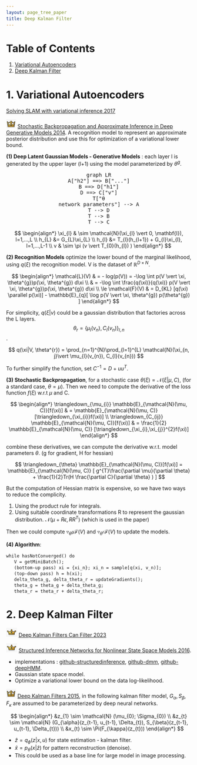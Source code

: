 ```yaml
---
layout: page_tree_paper
title: Deep Kalman Filter
---
```



# Table of Contents

1. [Variational Autoencoders](#variautoencode)
2. [Deep Kalman Filter](#deepkf)

<a name="variautoencode"></a>
# 1. Variational Autoencoders

[Solving SLAM with variational inference 2017](https://taku-y.github.io/notebook/20170919/slam_advi.html)

<img src="/assets/img/paperread/chrown.png" height="25"/> [Stochastic Backpropagation and Approximate Inference in Deep Generative Models 2014](https://arxiv.org/abs/1401.4082). A recognition model to represent an approximate posterior distribution and use this for optimization of a variational lower bound.

**(1) Deep Latent Gaussian Models - Generative Models** : each layer l is generated by the upper layer (l+1) using the model parameterized by $\theta^{g}$.

<div align="center"><pre class="mermaid">
graph LR
A["h2"] ==> B["..."]
B ==> D["h1"]
D ==> C["v"]
T["θ
network parameters"] --> A
T --> D
T --> B
T --> C
</pre></div>

$$
\begin{align*}
\xi_{l} & \sim \mathcal{N}(\xi_{l} \vert 0, \mathbf{I}), l=1,...,L \\
h_{L} &= G_{L}\xi_{L} \\
h_{l} &= T_{l}(h_{l+1}) + G_{l}\xi_{l}, l=1,...,L-1 \\
v & \sim \pi (v \vert T_{0}(h_{l}) )
\end{align*}
$$

**(2) Recognition Models** optimize the lower bound of the marginal likelihood, using $q(\xi)$ the recognition model. V is the dataset of $\mathbb{R}^{D\times N}$.

$$
\begin{align*}
\mathcal{L}(V) & = - log(p(V)) = -\log \int p(V \vert \xi, \theta^{g})p(\xi, \theta^{g}) d\xi \\
& = -\log \int \frac{q(\xi)}{q(\xi)} p(V \vert \xi, \theta^{g})p(\xi, \theta^{g}) d\xi \\
\le \mathcal{F}(V) & = D_{KL} [q(\xi) \parallel p(\xi)] - \mathbb{E}_{q}[ \log p(V \vert \xi, \theta^{g}) p(\theta^{g}) ]
\end{align*}
$$

For simplicity, $q(\xi\vert v)$ could be a gaussian distribution that factories across the L layers. $$\theta_{r} = \{ \mu_{l}(v_{n}), C_{l}(v_{n})\}_{l,n}$$.

$$
q(\xi|V, \theta^{r}) = \prod_{n=1}^{N}\prod_{l=1}^{L} \mathcal{N}(\xi_{n, j}\vert \mu_{l}(v_{n}), C_{l}(v_{n}))
$$

To further simplify the function, set $C^{-1} = D + uu^{T}$.

**(3) Stochastic Backpropagation**, for a stochastic case $\theta(\xi) = \mathcal{N}(\xi \vert \mu, C)$, (for a standard case, $\theta = \mu$). Then we need to compute the derivative of the loss function $f(\xi)$ w.r.t $\mu$ and C.

$$
\begin{align*}
\triangledown_{\mu_{i}} \mathbb{E}_{\mathcal{N}(\mu, C)}[f(\xi)] & = \mathbb{E}_{\mathcal{N}(\mu, C)}[\triangledown_{\xi_{i}}f(\xi)] \\
\triangledown_{C_{ij}} \mathbb{E}_{\mathcal{N}(\mu, C)}[f(\xi)] & = \frac{1}{2} \mathbb{E}_{\mathcal{N}(\mu, C)} [\triangledown_{\xi_{i},\xi_{j}}^{2}f(\xi)]
\end{align*}
$$

combine these derivatives, we can compute the derivative w.r.t. model parameters $\theta$. (g for gradient, H for hessian)

$$
\triangledown_{\theta} \mathbb{E}_{\mathcal{N}(\mu, C)}[f(\xi)] = \mathbb{E}_{\mathcal{N}(\mu, C)} [ g^{T}\frac{\partial \mu}{\partial \theta} + \frac{1}{2}Tr(H  \frac{\partial C}{\partial \theta} ) ]
$$

But the computation of Hessian matrix is expensive, so we have two ways to reduce the complicity.

1. Using the product rule for integrals.
2. Using suitable coordinate transformations R to represent the gaussian distribution. $\mathcal{N}(\mu + R\epsilon, RR^{T})$ (which is used in the paper)

Then we could compute $\triangledown_{\theta^{g}}\mathcal{F}(V)$ and $\triangledown_{\theta^{r}}\mathcal{F}(V)$ to update the models.

**(4) Algorithm**:

```
while hasNotConverged() do
   V = getMiniBatch();
   (bottom-up pass) xi = {xi_n}; xi_n = sample[q(xi, v_n)];
   (top-down pass) h = h(xi);
   delta_theta_g, delta_theta_r = updateGradients();
   theta_g = theta_g + delta_theta_g;
   theta_r = theta_r + delta_theta_r;
```

<a name="deepkf"></a>
# 2. Deep Kalman Filter

<img src="/assets/img/paperread/chrown0.png" height="25"/> [Deep Kalman Filters Can Filter 2023](https://arxiv.org/abs/2310.19603)

<img src="/assets/img/paperread/chrown0.png" height="25"/> [Structured Inference Networks for Nonlinear State Space Models 2016](https://arxiv.org/abs/1609.09869).
* implementations : [github-structuredinference](https://github.com/clinicalml/structuredinference), [github-dmm](https://github.com/clinicalml/dmm), [github-deepHMM](https://github.com/guxd/deepHMM).
* Gaussian state space model.
* Optimize a variational lower bound on the data log-likelihood.

<img src="/assets/img/paperread/chrown.png" height="25"/> [Deep Kalman Filters 2015](https://arxiv.org/abs/1511.05121), in the following kalman filter model, $G_{\alpha}, S_{\beta}, F_{\kappa}$ are assumed to be parameterized by deep neural networks.

$$
\begin{align*}
&z_{1} \sim \mathcal{N} (\mu_{0}; \Sigma_{0}) \\
&z_{t} \sim \mathcal{N} (G_{\alpha}(z_{t-1}, u_{t-1}, \Delta_{t}), S_{\beta}(z_{t-1}, u_{t-1}, \Delta_{t})) \\
&x_{t} \sim \Pi(F_{\kappa}(z_{t}))
\end{align*}
$$

* $\hat{z} = q_{\phi}(z\vert x, u)$ for state estimation - kalman filter.
* $\hat{x} = p_{\theta}(x\vert\hat{z})$ for pattern reconstruction (denoise).
* <n>This could be used as a base line for large model in image processing.</n>
